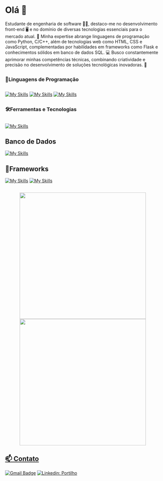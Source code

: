 # Olá 👋
Estudante de engenharia de software 👨‍💻, destaco-me no desenvolvimento front-end 🖥️ e no domínio de diversas tecnologias essenciais para o mercado atual. 🚀 Minha expertise abrange linguagens de programação como Python, C/C++, além de tecnologias web como HTML, CSS e JavaScript, complementadas por habilidades em frameworks como Flask e conhecimentos sólidos em banco de dados SQL. 💻 Busco constantemente aprimorar minhas competências técnicas, combinando criatividade e precisão no desenvolvimento de soluções tecnológicas inovadoras. 🌟
##
### 🚀Linguagens de Programação
##
[![My Skills](https://skillicons.dev/icons?i=python)](https://skillicons.dev)
[![My Skills](https://skillicons.dev/icons?i=cpp)](https://skillicons.dev)
[![My Skills](https://skillicons.dev/icons?i=html,css,js)](https://skillicons.dev)
##
### 🛠️Ferramentas e Tecnologias
##
[![My Skills](https://skillicons.dev/icons?i=vscode,pycharm,git,github)](https://skillicons.dev)
##
## Banco de Dados
[![My Skills](https://skillicons.dev/icons?i=mysql,sqlite)](https://skillicons.dev)
##
## 🧰Frameworks
[![My Skills](https://skillicons.dev/icons?i=flask)](https://skillicons.dev)
[![My Skills](https://skillicons.dev/icons?i=react)](https://skillicons.dev)
##
<div align="center">
  <a href="https://github.com/p-ortilho">
  <img align="center" width="410" src="https://github-readme-stats.vercel.app/api?username=p-ortilho&show_icons=true&theme=synthwave&include_all_commits=true&count_private=true"/>
  <img align="center" width="410" src="https://github-readme-stats.vercel.app/api/top-langs/?username=p-ortilho&layout=compact&langs_count=7&theme=synthwave"/>
</div>

## 📫 Contato
[![Gmail Badge](https://img.shields.io/badge/-kainaportilho@gmail.com-006bed?style=flat-square&logo=Gmail&logoColor=white&link=mailto:kainaportilho@gmail.com)](mailto:kainaportilho@gmail.com)
[![Linkedin: Portilho](https://img.shields.io/badge/-CainãPortilho-blue?style=flat-square&logo=Linkedin&logoColor=white&link=https://www.linkedin.com/in/p-ortilho/)](https://www.linkedin.com/in/p-ortilho/)
